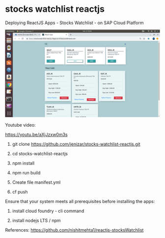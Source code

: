 # stocks watchlist reactjs
 Deploying ReactJS Apps - Stocks Watchlist - on SAP Cloud Platform

![alt text](https://github.com/jenizar/stocks-watchlist-reactjs/blob/master/Screenshot.png)

Youtube video:

https://youtu.be/aXjJzxw0m3s

1. git clone https://github.com/jenizar/stocks-watchlist-reactjs.git

2. cd stocks-watchlist-reactjs

3. npm install

4. npm run build

5. Create file manifest.yml

6. cf push 

Ensure that your system meets all prerequisites before installing the apps:

1. install cloud foundry - cli command

2. install nodejs LTS / npm

References:
https://github.com/nishitmehta1/reactjs-stocksWatchlist
